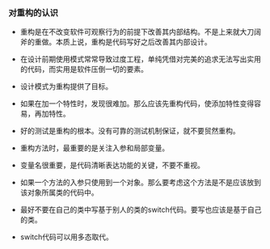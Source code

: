 ### 对重构的认识
- 重构是在不改变软件可观察行为的前提下改善其内部结构。不是上来就大刀阔斧的重做。本质上说，重构是代码写好之后改善其内部设计。

- 在设计前期使用模式常常导致过度工程，单纯凭借对完美的追求无法写出实用的代码，而实用是软件压倒一切的要素。

- 设计模式为重构提供了目标。

- 如果在加一个特性时，发现很难加。那么应该先重构代码，使添加特性变得容易，再加特性。

- 好的测试是重构的根本。没有可靠的测试机制保证，就不要贸然重构。

- 重构方法时，最重要的是关注入参和局部变量。

- 变量名很重要，是代码清晰表达功能的关键，不要不重视。

- 如果一个方法的入参只使用到一个对象。那么要考虑这个方法是不是应该放到该对象所属类的代码中。

- 最好不要在自己的类中写基于别人的类的switch代码。要写也应该是基于自己的类。

- switch代码可以用多态取代。

 